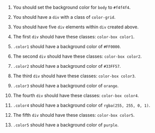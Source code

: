 1. You should set the background color for `body` to `#f4f4f4`.

2. You should have a `div` with a class of `color-grid`.

3. You should have five `div` elements within `div` created above.

4. The first `div` should have these classes: `color-box color1`. 

5. `.color1` should have a background color of `#FF0000`.

6. The second `div` should have these classes: `color-box color2`. 

7.  `.color2` should have a background color of `#33FF57`.

8. The third `div` should have these classes: `color-box color3`. 

9. `.color3` should have a background color of `orange`.

10. The fourth `div` should have these classes: `color-box color4`. 

11. `.color4` should have a background color of `rgba(255, 255, 0, 1)`.

12. The fifth `div` should have these classes: `color-box color5`. 

13. `.color5` should have a background color of `purple`.